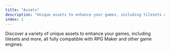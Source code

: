 ```yaml
---
title: "Assets"
description: "Unique assets to enhance your games, including tilesets and more, all fully compatible with RPG Maker and other game engines."
index: 1
---
```


Discover a variety of unique assets to enhance your games, including tilesets and more, all fully compatible with RPG Maker and other game engines.